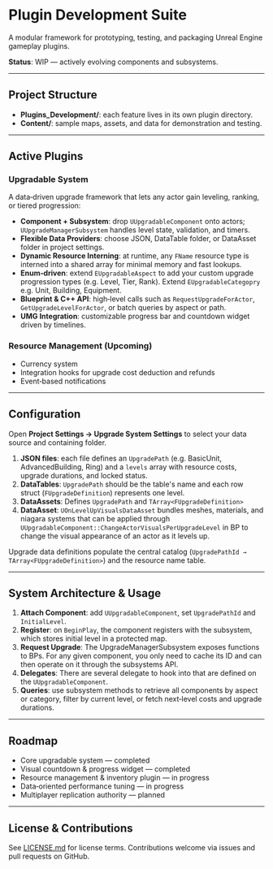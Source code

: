 # Plugin Development Suite

A modular framework for prototyping, testing, and packaging Unreal Engine gameplay plugins.

**Status**: WIP — actively evolving components and subsystems.

---

## Project Structure

* **Plugins_Development/**: each feature lives in its own plugin directory.
* **Content/**: sample maps, assets, and data for demonstration and testing.

---

## Active Plugins

### Upgradable System

A data‑driven upgrade framework that lets any actor gain leveling, ranking, or tiered progression:

* **Component + Subsystem**: drop `UUpgradableComponent` onto actors; `UUpgradeManagerSubsystem` handles level state, validation, and timers.
* **Flexible Data Providers**: choose JSON, DataTable folder, or DataAsset folder in project settings.
* **Dynamic Resource Interning**: at runtime, any `FName` resource type is interned into a shared array for minimal memory and fast lookups.
* **Enum‑driven**: extend `EUpgradableAspect` to add your custom upgrade progression types (e.g. Level, Tier, Rank). Extend `EUpgradableCategopry` e.g. Unit, Building, Equipment.
* **Blueprint & C++ API**: high‑level calls such as `RequestUpgradeForActor`, `GetUpgradeLevelForActor`, or batch queries by aspect or path.
* **UMG Integration**: customizable progress bar and countdown widget driven by timelines.

### Resource Management (Upcoming)

* Currency system
* Integration hooks for upgrade cost deduction and refunds
* Event‑based notifications
  
---

## Configuration

Open **Project Settings → Upgrade System Settings** to select your data source and containing folder.

1. **JSON files**: each file defines an `UpgradePath` (e.g. BasicUnit, AdvancedBuilding, Ring) and a `levels` array with resource costs, upgrade durations, and locked status.
2. **DataTables**: `UpgradePath` should be the table's name and each row struct (`FUpgradeDefinition`) represents one level.
3. **DataAssets**: Defines `UpgradePath` and `TArray<FUpgradeDefinition>`
4. **DataAsset**: `UOnLevelUpVisualsDataAsset` bundles meshes, materials, and niagara systems that can be applied through `UUpgradableComponent::ChangeActorVisualsPerUpgradeLevel` in BP to change the visual appearance of an actor as it levels up.

Upgrade data definitions populate the central catalog (`UpgradePathId → TArray<FUpgradeDefinition>`) and the resource name table.

---

## System Architecture & Usage

1. **Attach Component**: add `UUpgradableComponent`, set `UpgradePathId` and `InitialLevel`.
2. **Register**: on `BeginPlay`, the component registers with the subsystem, which stores initial level in a protected map.
3. **Request Upgrade**: The UpgradeManagerSubsystem exposes functions to BPs. For any given component, you only need to cache its ID and can then operate on it through the subsystems API.
4. **Delegates**: There are several delegate to hook into that are defined on the `UUpgradableComponent`.
5. **Queries**: use subsystem methods to retrieve all components by aspect or category, filter by current level, or fetch next‑level costs and upgrade durations.


---

## Roadmap

* Core upgradable system — completed
* Visual countdown & progress widget — completed
* Resource management & inventory plugin — in progress
* Data‑oriented performance tuning — in progress
* Multiplayer replication authority — planned


---

## License & Contributions

See [LICENSE.md](LICENSE.md) for license terms. Contributions welcome via issues and pull requests on GitHub.


